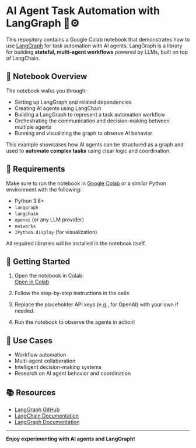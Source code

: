 # AI Agent Task Automation with LangGraph 🧠⚙️

This repository contains a Google Colab notebook that demonstrates how to use [LangGraph](https://github.com/langchain-ai/langgraph) for task automation with AI agents. LangGraph is a library for building **stateful, multi-agent workflows** powered by LLMs, built on top of LangChain.

## 📝 Notebook Overview

The notebook walks you through:

- Setting up LangGraph and related dependencies
- Creating AI agents using LangChain
- Building a LangGraph to represent a task automation workflow
- Orchestrating the communication and decision-making between multiple agents
- Running and visualizing the graph to observe AI behavior

This example showcases how AI agents can be structured as a graph and used to **automate complex tasks** using clear logic and coordination.

## 🔧 Requirements

Make sure to run the notebook in [Google Colab](https://colab.research.google.com/) or a similar Python environment with the following:

- Python 3.8+
- `langgraph`
- `langchain`
- `openai` (or any LLM provider)
- `networkx`
- `IPython.display` (for visualization)

All required libraries will be installed in the notebook itself.

## 🚀 Getting Started

1. Open the notebook in Colab:  
   [Open in Colab](https://colab.research.google.com/github/haziqa5122/AI-Agent-Task-Automation-with-LangGraph/blob/main/Task_Automation_with_LangGraph.ipynb)

2. Follow the step-by-step instructions in the cells.

3. Replace the placeholder API keys (e.g., for OpenAI) with your own if needed.

4. Run the notebook to observe the agents in action!

## 📌 Use Cases

- Workflow automation  
- Multi-agent collaboration  
- Intelligent decision-making systems  
- Research on AI agent behavior and coordination  

## 📚 Resources

- [LangGraph GitHub](https://github.com/langchain-ai/langgraph)
- [LangChain Documentation](https://docs.langchain.com/)
- [LangGraph Documentation](https://docs.langchain.com/langgraph/)
---

**Enjoy experimenting with AI agents and LangGraph!**
